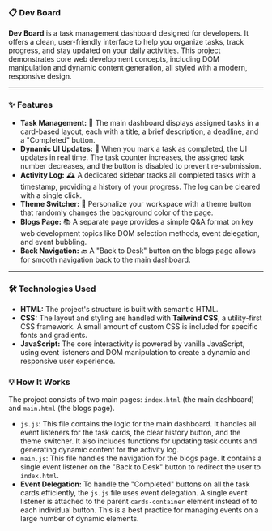 ### 📋 Dev Board

**Dev Board** is a task management dashboard designed for developers. It offers a clean, user-friendly interface to help you organize tasks, track progress, and stay updated on your daily activities. This project demonstrates core web development concepts, including DOM manipulation and dynamic content generation, all styled with a modern, responsive design.

---

### ✨ Features

* **Task Management:** 📝 The main dashboard displays assigned tasks in a card-based layout, each with a title, a brief description, a deadline, and a "Completed" button.
* **Dynamic UI Updates:** 🔄 When you mark a task as completed, the UI updates in real time. The task counter increases, the assigned task number decreases, and the button is disabled to prevent re-submission.
* **Activity Log:** 🕰️ A dedicated sidebar tracks all completed tasks with a timestamp, providing a history of your progress. The log can be cleared with a single click.
* **Theme Switcher:** 🎨 Personalize your workspace with a theme button that randomly changes the background color of the page.
* **Blogs Page:** 📚 A separate page provides a simple Q&A format on key web development topics like DOM selection methods, event delegation, and event bubbling.
* **Back Navigation:** 🔙 A "Back to Desk" button on the blogs page allows for smooth navigation back to the main dashboard.

---

### 🛠️ Technologies Used

* **HTML:** The project's structure is built with semantic HTML.
* **CSS:** The layout and styling are handled with **Tailwind CSS**, a utility-first CSS framework. A small amount of custom CSS is included for specific fonts and gradients.
* **JavaScript:** The core interactivity is powered by vanilla JavaScript, using event listeners and DOM manipulation to create a dynamic and responsive user experience.

### 💡 How It Works

The project consists of two main pages: `index.html` (the main dashboard) and `main.html` (the blogs page).

* `js.js`: This file contains the logic for the main dashboard. It handles all event listeners for the task cards, the clear history button, and the theme switcher. It also includes functions for updating task counts and generating dynamic content for the activity log.
* `main.js`: This file handles the navigation for the blogs page. It contains a single event listener on the "Back to Desk" button to redirect the user to `index.html`.
* **Event Delegation:** To handle the "Completed" buttons on all the task cards efficiently, the `js.js` file uses event delegation. A single event listener is attached to the parent `cards-container` element instead of to each individual button. This is a best practice for managing events on a large number of dynamic elements.
